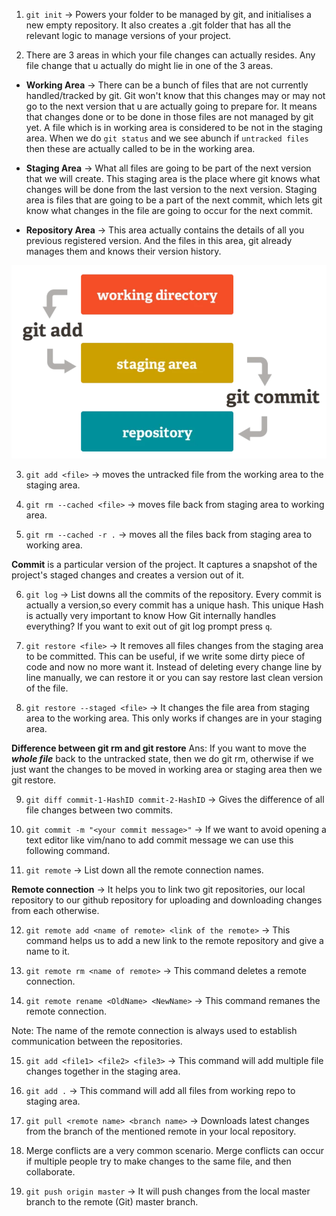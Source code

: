 1. `git init` -> Powers your folder to be managed by git, and initialises a new empty
   repository. It also creates a .git folder that has all the relevant logic to manage
   versions of your project.

2. There are 3 areas in which your file changes can actually resides. Any file change that u actually do might lie in one of the 3 areas.

- **Working Area** -> There can be a bunch of files that are not currently handled/tracked by git. Git won't know that this changes may or may not go to the next version that u are actually going to prepare for.
  It means that changes done or to be done in those files are not managed by git yet. A file
  which is in working area is considered to be not in the staging area. When we do `git status`
  and we see abunch if `untracked files` then these are actually called to be in the working area.

- **Staging Area** -> What all files are going to be part of the next version that we will create.
  This staging area is the place where git knows what changes will be done from the last version to
  the next version. Staging area is files that are going to be a part of the next commit, which lets git know what changes in the file are going to occur for the next commit.

- **Repository Area** -> This area actually contains the details of all you previous registered version.
  And the files in this area, git already manages them and knows their version history.

![image](./Working%20Area%20-%20Staging%20Area%20-%20Repository.PNG)

3. `git add <file>` -> moves the untracked file from the working area to the staging area.

4. `git rm --cached <file>` -> moves file back from staging area to working area.

5. `git rm --cached -r .` -> moves all the files back from staging area to working area.

**Commit** is a particular version of the project. It captures a snapshot of the project's staged
changes and creates a version out of it.

6. `git log` -> List downs all the commits of the repository. Every commit is actually a version,so every commit has a unique hash. This unique Hash is actually very important to know How Git internally handles everything? If you want to exit out of git log prompt
   press `q`.

7. `git restore <file>` -> It removes all files changes from the staging area to be committed. This can
   be useful, if we write some dirty piece of code and now no more want it. Instead of deleting every change
   line by line manually, we can restore it or you can say restore last clean version of the file.

8. `git restore --staged <file>` -> It changes the file area from staging area to the working area.
   This only works if changes are in your staging area.

**Difference between git rm and git restore**
Ans: If you want to move the **_whole file_** back to the untracked state, then we do git rm, otherwise if we
just want the changes to be moved in working area or staging area then we git restore.

9. `git diff commit-1-HashID commit-2-HashID` -> Gives the difference of all file changes between two commits.

10. `git commit -m "<your commit message>"` -> If we want to avoid opening a text editor like vim/nano to
    add commit message we can use this following command.

11. `git remote` -> List down all the remote connection names.

**Remote connection** -> It helps you to link two git repositories, our local repository to our github repository for uploading and downloading changes
from each otherwise.

12. `git remote add <name of remote> <link of the remote>` -> This command helps us to add a new link to the
    remote repository and give a name to it.

13. `git remote rm <name of remote>` -> This command deletes a remote connection.

14. `git remote rename <OldName> <NewName>` -> This command remanes the remote connection.

Note: The name of the remote connection is always used to establish communication between the repositories.

15. `git add <file1> <file2> <file3>` -> This command will add multiple file changes together in the
    staging area.

16. `git add .` -> This command will add all files from working repo to staging area.

17. `git pull <remote name> <branch name>` -> Downloads latest changes from the branch of the mentioned remote in your local repository.

18. Merge conflicts are a very common scenario. Merge conflicts can occur if multiple people try to make changes to the same file, and then collaborate.

19. `git push origin master` -> It will push changes from the local master branch to the remote (Git) master branch.
